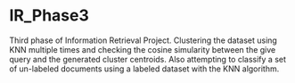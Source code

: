# IR_Phase3
Third phase of Information Retrieval Project.
Clustering the dataset using KNN multiple times and checking the cosine simularity between the give query and the generated cluster centroids. 
Also attempting to classify a set of un-labeled documents using a labeled dataset with the KNN algorithm.
